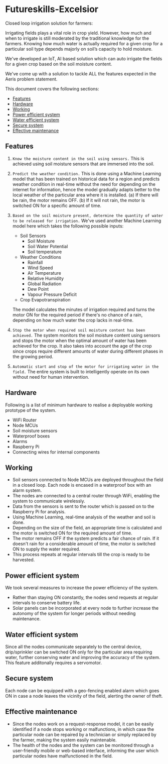 # Futureskills-Excelsior
Closed loop irrigation solution for farmers:

Irrigating fields plays a vital role in crop yield. However, how much and when to irrigate is still
moderated by the traditional knowledge for the farmers. Knowing how much water is actually
required for a given crop for a particular soil type depends majorly on soil’s capacity to hold
moisture. 

We've developed an IoT, AI based solution which can auto irrigate the fields for a given crop based
on the soil moisture content.

We've come up with a solution to tackle ALL the features expected in the Aeris problem statement.

This document covers the following sections:
- [Features](#features)
- [Hardware](#hardware)
- [Working](#working)
- [Power efficient system](#power-efficient-system)
- [Water efficient system](#water-efficient-system)
- [Secure system](#secure-system)
- [Effective maintenance](#effective-maintenance)

## Features
1. `Know the moisture content in the soil using sensors.`
This is achieved using soil moisture sensors that are immersed into the soil.
2. `Predict the weather condition.`
This is done using a Machine Learning model that has been trained on historical data for a region and predicts weather condition in real-time without the need for depending on the internet for information, hence the model gradually adapts better to the local weather of the particular area where it is installed.
(a) If there will be rain, the motor remains OFF.
(b) If it will not rain, the motor is switched ON for a specific amount of time.
3. `Based on the soil moisture present, determine the quantity of water to be released for irrigation.`
We've used another Machine Learning model here which takes the following possible inputs:
    - Soil Sensors
        - Soil Moisture
        - Soil Water Potential
        - Soil temperature
    - Weather Conditions
        - Rainfall
        - Wind Speed
        - Air Temperature
        - Relative Humidity
        - Global Radiation
        - Dew Point
        - Vapour Pressure Deficit
    - Crop Evapotranspiration

    The model calculates the minutes of irrigation required and turns the motor ON for the required period if there's no chance of a rain, depending on how much water the crop lacks in real-time.
4. `Stop the motor when required soil moisture content has been achieved.`
The system monitors the soil moisture content using sensors and stops the motor when the optimal amount of water has been achieved for the crop. It also takes into account the age of the crop since crops require different amounts of water during different phases in the growing period.

5. `Automatic start and stop of the motor for irrigating water in the field.`
The entire system is built to intelligently operate on its own without need for human intervention.

## Hardware
Following is a list of minimum hardware to realise a deployable working prototype of the system.
- WiFi Router
- Node MCUs
- Soil moisture sensors
- Waterproof boxes
- Alarms
- Raspberry Pi
- Connecting wires for internal components

## Working
- Soil sensors connected to Node MCUs are deployed throughout the field in a closed loop. Each node is encased in a waterproof box with an alarm system.
- The nodes are connected to a central router through WiFi, enabling the system to communicate wirelessly.
- Data from the sensors is sent to the router which is passed on to the Raspberry Pi for analysis.
- Using Machine Learning, real-time analysis of the weather and soil is done.
- Depending on the size of the field, an appropriate time is calculated and the motor is switched ON for the required amount of time.
- The motor remains OFF if the system predicts a fair chance of rain. If it doesn't rain for a considerable amount of time, the motor is switched ON to supply the water required.
- This process repeats at regular intervals till the crop is ready to be harvested.

## Power efficient system
We took several measures to increase the power efficiency of the system.
- Rather than staying ON constantly, the nodes send requests at regular intervals to conserve battery life.
- Solar panels can be incorporated at every node to further increase the autonomy of the system for longer periods without needing maintenance.

## Water efficient system
Since all the nodes communicate separately to the central device, drip/sprinkler can be switched ON only for the particular area requiring water, further conserving water and improving the accuracy of the system. This feature additonally requires a servomotor.

## Secure system
Each node can be equipped with a geo-fencing enabled alarm which goes ON in case a node leaves the vicinity of the field, alerting the owner of theft.

## Effective maintenance
- Since the nodes work on a request-response model, it can be easily identified if a node stops working or malfunctions, in which case the particular node can be repaired by a technician or simply replaced by the farmer, making the system easily maintenable.
- The health of the nodes and the system can be monitored through a user-friendly mobile or web-based interface, informing the user which particular nodes have malfunctioned in the field.